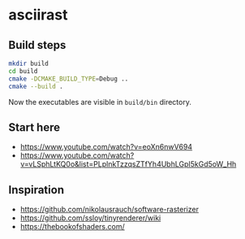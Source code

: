 # asciirast

## Build steps
```bash
mkdir build
cd build
cmake -DCMAKE_BUILD_TYPE=Debug ..
cmake --build .
```
Now the executables are visible in `build/bin` directory.

## Start here
- https://www.youtube.com/watch?v=eoXn6nwV694
- https://www.youtube.com/watch?v=vLSphLtKQ0o&list=PLplnkTzzqsZTfYh4UbhLGpI5kGd5oW_Hh

## Inspiration
- https://github.com/nikolausrauch/software-rasterizer
- https://github.com/ssloy/tinyrenderer/wiki
- https://thebookofshaders.com/
